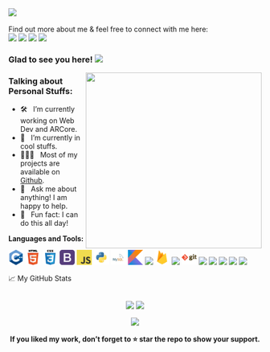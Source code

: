 <!--<img src="https://github.com/pranjalshikhar/pranjalshikhar/blob/master/image.jpg" />-->
<img src="https://en.memesrandom.com/wp-content/uploads/2020/11/Goku-1.jpg"/>

<!--I am Pranjal Shikhar Sinha, people call me <i>pollymorfism</i>, I'm a pre-final year student pursuing Bachelors's in Computer Science 🎓 from [Amity University](https://www.amity.edu/lucknow/) 🏛. I'm a passionate learner who's always willing to learn and work across technologies and domains 💡. I love to explore new technologies and leverage them to solve real-life problems ✨. Apart from that I also love to guide and mentor newbies 👨🏻‍💻. I'm currently into Machine Learning & Augmented Reality 🕸️ and working on my Data Structures and Algorithms 🤓. <br> <br> -->
Find out more about me & feel free to connect with me here: <br>
<a href="https://www.linkedin.com/in/pranjalshikhar"><img src="https://img.icons8.com/fluent/48/000000/linkedin.png"/></a>
<a href="https://www.twitter.com/pranjalshikhar"><img src="https://img.icons8.com/fluent/48/000000/twitter.png"/></a>
<a href="https://www.medium.com/@pranjalshikhar/)](https://www.medium.com/@pranjalshikhar/"><img src="https://img.icons8.com/ios-filled/50/000000/medium-monogram--v2.png"/></a>
<a href="mailto:shikhar.pranjal3@gmail.com"><img src="https://img.icons8.com/color/48/000000/gmail-login.png"/></a>


### Glad to see you here! ![](https://visitor-badge.glitch.me/badge?page_id=pranjalshikhar.pranjalshikhar)

<!--<img align="right" height="250" width="375" alt="" src="https://github.com/pranjalshikhar/pranjalshikhar/blob/master/coder.gif" />-->
<img align="right" height="350" width="350" alt="" src="https://www.freecodecamp.org/news/content/images/size/w2000/2019/07/goku-learning-react-2.png" />

### Talking about Personal Stuffs:

- 🛠 &nbsp; I’m currently working on Web Dev and ARCore.
- 🚀 &nbsp; I’m currently in cool stuffs.
- 👨🏻‍💻 &nbsp; Most of my projects are available on [Github](https://github.com/pranjalshikhar).
- 💬 &nbsp; Ask me about anything! I am happy to help.
- 👾 &nbsp; Fun fact: I can do this all day! 

**Languages and Tools:**  

<code><img height="30" src="https://raw.githubusercontent.com/github/explore/80688e429a7d4ef2fca1e82350fe8e3517d3494d/topics/cpp/cpp.png"></code>
<code><img height="30" src="https://raw.githubusercontent.com/github/explore/80688e429a7d4ef2fca1e82350fe8e3517d3494d/topics/html/html.png"></code>
<code><img height="30" src="https://raw.githubusercontent.com/github/explore/80688e429a7d4ef2fca1e82350fe8e3517d3494d/topics/css/css.png"></code>
<code><img height="30" src="https://raw.githubusercontent.com/github/explore/80688e429a7d4ef2fca1e82350fe8e3517d3494d/topics/bootstrap/bootstrap.png"></code>
<code><img height="30" src="https://raw.githubusercontent.com/github/explore/80688e429a7d4ef2fca1e82350fe8e3517d3494d/topics/javascript/javascript.png"></code>
<code><img height="30" src="https://raw.githubusercontent.com/github/explore/80688e429a7d4ef2fca1e82350fe8e3517d3494d/topics/python/python.png"></code>
<code><img height="30" src="https://raw.githubusercontent.com/github/explore/80688e429a7d4ef2fca1e82350fe8e3517d3494d/topics/mysql/mysql.png"></code>
<code><img height="30" src="https://raw.githubusercontent.com/github/explore/80688e429a7d4ef2fca1e82350fe8e3517d3494d/topics/kotlin/kotlin.png"></code>
<code><img height="30" src="https://cdn.iconscout.com/icon/free/png-512/google-arcore-2038787-1721677.png"></code>
<code><img height="30" src="https://raw.githubusercontent.com/github/explore/80688e429a7d4ef2fca1e82350fe8e3517d3494d/topics/firebase/firebase.png"></code>
<code><img height="30" src="https://encrypted-tbn0.gstatic.com/images?q=tbn:ANd9GcQbASdm2qmISAZ4--UycxGGRc4WMoTIxrz_dIwNomd_qu9xwR4gIxcZgANqr4R8ToGSdzC9d2jrFtxObSjTWhFWBxpvC-Ka5EXc0g&usqp=CAU&ec=45761792"></code>
<code><img height="30" src="https://raw.githubusercontent.com/github/explore/80688e429a7d4ef2fca1e82350fe8e3517d3494d/topics/git/git.png"></code>
<code><img height="30" src="https://hidenobu-tokuda.com/wp-content/uploads/2019/05/heroku-logo-solid-gradient.png"></code>
<code><img height="30" src="https://github.githubassets.com/images/modules/logos_page/GitHub-Mark.png"></code>
<code><img height="30" src="https://toppng.com/uploads/preview/vscode-visual-studio-code-11562929010rwlaaoeohl.png"></code>
<code><img height="30" src="https://w7.pngwing.com/pngs/911/748/png-transparent-unity-technologies-adobe-flash-computer-software-technology-unity-emblem-electronics-company.png"></code>
<code><img height="30" src="https://miro.medium.com/max/750/1*XEzukXOEUudcXkyrouu3vw.jpeg"></code>

<summary>📈 My GitHub Stats</summary>
<br>

<p align="center">
<img src="https://github-readme-stats.vercel.app/api?username=pranjalshikhar&count_private=true&show_icons=true&include_all_commits=true&">
<img src="https://github-readme-stats.vercel.app/api/top-langs/?username=pranjalshikhar&hide=TeX&layout=compact&">
</p>
<p align="center"><img src="https://github-readme-streak-stats.herokuapp.com/?user=pranjalshikhar"></p>


<p align="center"><b>If you liked my work, don’t forget to ⭐ star the repo to show your support.</b></p>
